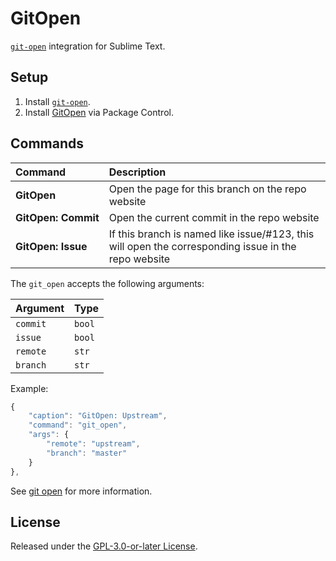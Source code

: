 # GitOpen

[`git-open`](https://github.com/paulirish/git-open) integration for Sublime Text.

## Setup

1. Install [`git-open`](https://github.com/paulirish/git-open).
2. Install [GitOpen](https://packagecontrol.io/packages/GitOpen) via Package Control.

## Commands

Command                     | Description
:---------------------------| :----------
**GitOpen&nbsp;**           | Open the page for this branch on the repo website
**GitOpen:&nbsp;Commit**    | Open the current commit in the repo website
**GitOpen:&nbsp;Issue**     | If this branch is named like issue/\#123, this will open the corresponding issue in the repo website

The `git_open` accepts the following arguments:

Argument | Type
:--------|:-----
`commit` | `bool`
`issue` | `bool`
`remote` | `str`
`branch` | `str`

Example:

```js
{
    "caption": "GitOpen: Upstream",
    "command": "git_open",
    "args": {
        "remote": "upstream",
        "branch": "master"
    }
},
```

See [git open](https://github.com/paulirish/git-open) for more information.

## License

Released under the [GPL-3.0-or-later License](LICENSE).
